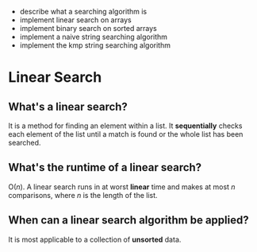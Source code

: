 - describe what a searching algorithm is
- implement linear search on arrays
- implement binary search on sorted arrays
- implement a naive string searching algorithm
- implement the kmp string searching algorithm

# Linear Search

## What's a linear search?

It is a method for finding an element within a list. It **sequentially** checks each element of the list until a match is found or the whole list has been searched.

## What's the runtime of a linear search?

O(_n_). A linear search runs in at worst **linear** time and makes at most _n_ comparisons, where _n_ is the length of the list.

## When can a linear search algorithm be applied?

It is most applicable to a collection of **unsorted** data.
